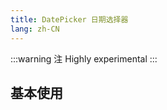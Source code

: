 ```yaml
---
title: DatePicker 日期选择器
lang: zh-CN
---
```


:::warning 注
Highly experimental
:::

## 基本使用

<!-- @Code:basicUsage -->

<!--this file is copied from Chinese md, remove this comment to update it, or it will be overwritten on next build-->